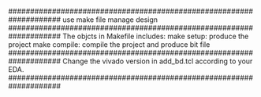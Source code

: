####################################################################
use make file manage design
####################################################################
The objcts in Makefile includes:
    make setup:
        produce the project
    make compile:
        compile the project and produce bit file
####################################################################
Change the vivado version in add_bd.tcl according to your EDA.
####################################################################
